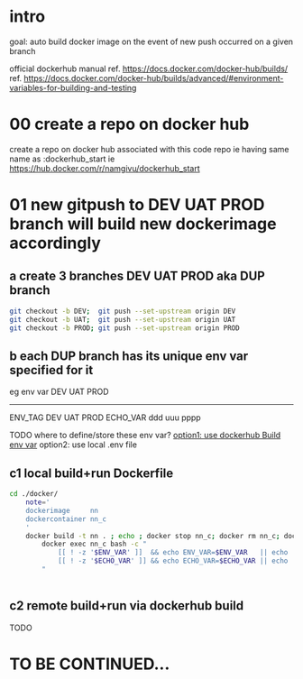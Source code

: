 # intro
goal: auto build docker image on the event of new push occurred on a given branch

official dockerhub manual 
ref. https://docs.docker.com/docker-hub/builds/
ref. https://docs.docker.com/docker-hub/builds/advanced/#environment-variables-for-building-and-testing

# 00 create a repo on docker hub 
create a repo on docker hub associated with this code repo 
ie having same name as :dockerhub_start
ie https://hub.docker.com/r/namgivu/dockerhub_start


# 01 new gitpush to DEV UAT PROD branch will build new dockerimage accordingly

## a create 3 branches DEV UAT PROD aka DUP branch
```bash
git checkout -b DEV;  git push --set-upstream origin DEV
git checkout -b UAT;  git push --set-upstream origin UAT
git checkout -b PROD; git push --set-upstream origin PROD
```

## b each DUP branch has its unique env var specified for it 
eg 
env var   DEV   UAT   PROD
--------  ----  ----  -----
ENV_TAG   DEV   UAT   PROD
ECHO_VAR  ddd   uuu   pppp

TODO where to define/store these env var?
[option1: use dockerhub Build env var](option1.use-dockerhub-build-envvar.md)
option2: use local .env file

## c1 local build+run Dockerfile
```bash
cd ./docker/            
    note='
    dockerimage     nn
    dockercontainer nn_c
    '
    docker build -t nn . ; echo ; docker stop nn_c; docker rm nn_c; docker run -d --name nn_c nn
        docker exec nn_c bash -c "
            [[ ! -z '$ENV_VAR' ]]  && echo ENV_VAR=$ENV_VAR   || echo 'Not found env var ENV_VAR' ; 
            [[ ! -z '$ECHO_VAR' ]] && echo ECHO_VAR=$ECHO_VAR || echo 'Not found env var ECHO_VAR' ; 
        "
    
```

## c2 remote build+run via dockerhub build
TODO

# TO BE CONTINUED...
